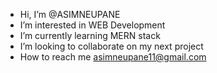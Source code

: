 -  Hi, I’m @ASIMNEUPANE
-  I’m interested in WEB Development
-  I’m currently learning MERN stack
-  I’m looking to collaborate on my next project
-  How to reach me asimneupane11@gmail.com

